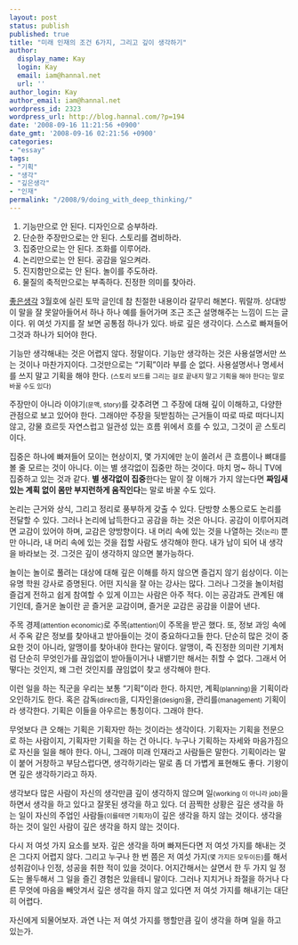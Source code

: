 ```yaml
---
layout: post
status: publish
published: true
title: "미래 인재의 조건 6가지, 그리고 깊이 생각하기"
author:
  display_name: Kay
  login: Kay
  email: iam@hannal.net
  url: ''
author_login: Kay
author_email: iam@hannal.net
wordpress_id: 2323
wordpress_url: http://blog.hannal.com/?p=194
date: '2008-09-16 11:21:56 +0900'
date_gmt: '2008-09-16 02:21:56 +0900'
categories:
- "essay"
tags:
- "기획"
- "생각"
- "깊은생각"
- "인재"
permalink: "/2008/9/doing_with_deep_thinking/"
---
```

<ol>
<li>기능만으로 안 된다. 디자인으로 승부하라.</li>
<li>단순한 주장만으로는 안 된다. 스토리를 겸비하라.</li>
<li>집중만으로는 안 된다. 조화를 이루어라.</li>
<li>논리만으로는 안 된다. 공감을 일으켜라.</li>
<li>진지함만으로는 안 된다. 놀이를 주도하라.</li>
<li>물질의 축적만으로는 부족하다. 진정한 의미를 찾아라.</li>
</ol>
<p><a href="http://www.positive.co.kr">좋은생각</a> 3월호에 실린 토막 글인데 참 친절한 내용이라 갈무리 해본다. 뭐랄까. 상대방이 말을 잘 못알아들어서 하나 하나 예를 들어가며 조근 조근 설명해주는 느낌이 드는 글이다. 위 여섯 가지를 잘 보면 공통점 하나가 있다. 바로 깊은 생각이다. 스스로 빠져들어 그것과 하나가 되어야 한다.</p>
<p>기능만 생각해내는 것은 어렵지 않다. 정말이다. 기능만 생각하는 것은 사용설명서만 쓰는 것이나 마찬가지이다. 그것만으로는 “기획”이라 부를 순 없다. 사용설명서나 명세서를 쓰지 말고 기획을 해야 한다. <small>(스토리 보드를 그리는 걸로 끝내지 말고 기획을 해야 한다는 말로 바꿀 수도 있다)</small></p>
<p>주장만이 아니라 이야기<small>(문맥, story)</small>를 갖추려면 그 주장에 대해 깊이 이해하고, 다양한 관점으로 보고 있어야 한다. 그래야만 주장을 뒷받침하는 근거들이 따로 따로 떠다니지 않고, 강물 흐르듯 자연스럽고 일관성 있는 흐름 위에서 흐를 수 있고, 그것이 곧 스토리이다.</p>
<p>집중은 하나에 빠져들어 모이는 현상이지, 몇 가지에만 눈이 쏠려서 큰 흐름이나 뼈대를 볼 줄 모르는 것이 아니다. 이는 별 생각없이 집중만 하는 것이다. 마치 멍~ 하니 TV에 집중하고 있는 것과 같다. <strong>별 생각없이 집중</strong>한다는 말이 잘 이해가 가지 않는다면 <strong>짜임새 있는 계획 없이 몸만 부지런하게 움직인다</strong>는 말로 바꿀 수도 있다.</p>
<p>논리는 근거와 상식, 그리고 정리로 풍부하게 갖출 수 있다. 단방향 소통으로도 논리를 전달할 수 있다. 그러나 논리에 납득한다고 공감을 하는 것은 아니다. 공감이 이루어지려면 교감이 있어야 하며, 교감은 양방향이다. 내 머리 속에 있는 것을 나열하는 것<small>(논리)</small> 뿐만 아니라, 내 머리 속에 있는 것을 접할 사람도 생각해야 한다. 내가 남이 되어 내 생각을 바라보는 것. 그것은 깊이 생각하지 않으면 불가능하다.</p>
<p>놀이는 놀이로 풀려는 대상에 대해 깊은 이해를 하지 않으면 즐겁지 않기 쉽상이다. 이는 유명 학원 강사로 증명된다. 어떤 지식을 잘 아는 강사는 많다. 그러나 그것을 놀이처럼 즐겁게 전하고 쉽게 참여할 수 있게 이끄는 사람은 아주 적다. 이는 공감과도 관계된 얘기인데, 즐거운 놀이란 곧 즐거운 교감이며, 즐거운 교감은 공감을 이끌어 낸다.</p>
<p>주목 경제<small>(attention economic)</small>로 주목<small>(attention)</small>이 주목을 받곤 했다. 또, 정보 과잉 속에서 주옥 같은 정보를 찾아내고 받아들이는 것이 중요하다고들 한다. 단순히 많은 것이 중요한 것이 아니라, 알맹이를 찾아내야 한다는 말이다. 알맹이, 즉 진정한 의미란 기계처럼 단순히 무엇인가를 끊임없이 받아들이거나 내뱉기만 해서는 취할 수 없다. 그래서 어떻다는 것인지, 왜 그런 것인지를 끊임없이 찾고 생각해야 한다.</p>
<p>이런 일을 하는 직군을 우리는 보통 “기획”이라 한다. 하지만, 계획<small>(planning)</small>을 기획이라 오인하기도 한다. 혹은 감독<small>(direct)</small>을, 디자인을<small>(design)</small>을, 관리를<small>(management)</small> 기획이라 생각한다. 기획은 이들을 아우르는 통칭이다. 그래야 한다.</p>
<p>무엇보다 큰 오해는 기획은 기획자만 하는 것이라는 생각이다. 기획자는 기획을 전문으로 하는 사람이지, 기획자만 기획을 하는 건 아니다. 누구나 기획하는 자세와 마음가짐으로 자신을 일을 해야 한다. 아니, 그래야 미래 인재라고 사람들은 말한다. 기획이라는 말이 붙어 거창하고 부담스럽다면, 생각하기라는 말로 좀 더 가볍게 표현해도 좋다. 기왕이면 깊은 생각하기라고 하자.</p>
<p>생각보다 많은 사람이 자신의 생각만큼 깊이 생각하지 않으며 일<small>(working 이 아니라 job)</small>을 하면서 생각을 하고 있다고 잘못된 생각을 하고 있다. 더 끔찍한 상황은 깊은 생각을 하는 일이 자신의 주업인 사람들<small>(이를테면 기획자)</small>이 깊은 생각을 하지 않는 것이다. 생각을 하는 것이 일인 사람이 깊은 생각을 하지 않는 것이다.</p>
<p>다시 저 여섯 가지 요소를 보자. 깊은 생각을 하며 빠져든다면 저 여섯 가지를 해내는 것은 그다지 어렵지 않다. 그리고 누구나 한 번 쯤은 저 여섯 가지<small>(몇 가지든 모두이든)</small>를 해서 성취감이나 인정, 성공을 취한 적이 있을 것이다. 어지간해서는 살면서 한 두 가지 일 정도는 몰두해서 그 일을 즐긴 경험은 있을테니 말이다. 그러나 지치거나 좌절을 하거나 다른 무엇에 마음을 빼앗겨서 깊은 생각을 하지 않고 있다면 저 여섯 가지를 해내기는 대단히 어렵다.</p>
<p>자신에게 되물어보자. 과연 나는 저 여섯 가지를 행할만큼 깊이 생각을 하며 일을 하고 있는가.</p>
